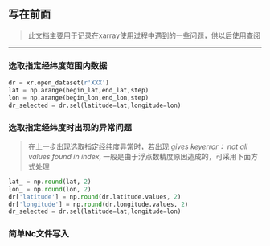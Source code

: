 <!--
 * @Author: your name
 * @Date: 2021-08-27 09:14:35
 * @LastEditTime: 2021-09-15 17:50:42
 * @LastEditors: Please set LastEditors
 * @Description: In User Settings Editi
 * @FilePath: \A个人笔记\xarray相关\xarray.md
-->
## 写在前面
> 此文档主要用于记录在xarray使用过程中遇到的一些问题，供以后使用查阅
***
### 选取指定经纬度范围内数据
```python
dr = xr.open_dataset(r'XXX')
lat = np.arange(begin_lat,end_lat,step)
lon = np.arange(begin_lon,end_lon,step)
dr_selected = dr.sel(latitude=lat,longitude=lon)
```
### 选取指定经纬度时出现的异常问题
> 在上一步出现选取指定经纬度异常时，若出现 *gives keyerror： not all values found in index*, 一般是由于浮点数精度原因造成的，可采用下面方式处理
```python
lat_ = np.round(lat, 2)
lon_ = np.round(lon, 2)
dr['latitude'] = np.round(dr.latitude.values, 2)
dr['longitude'] = np.round(dr.longitude.values, 2)
dr_selected = dr.sel(latitude=lat,longitude=lon)
```

### 简单Nc文件写入